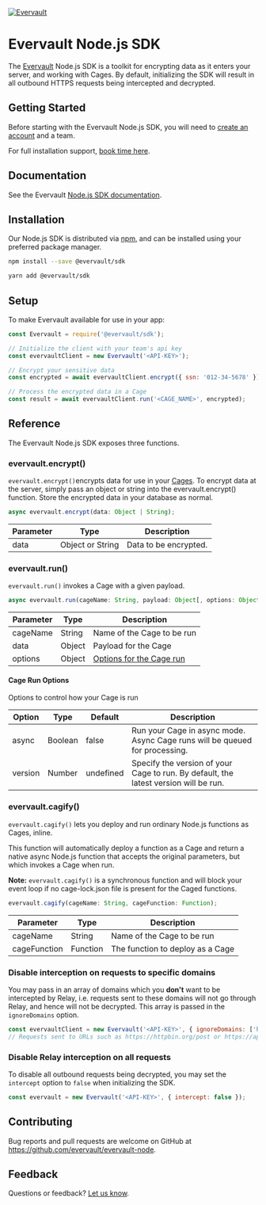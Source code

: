 [![Evervault](https://evervault.com/evervault.svg)](https://evervault.com/)

# Evervault Node.js SDK

The [Evervault](https://evervault.com) Node.js SDK is a toolkit for encrypting data as it enters your server, and working with Cages. By default, initializing the SDK will result in all outbound HTTPS requests being intercepted and decrypted.

## Getting Started

Before starting with the Evervault Node.js SDK, you will need to [create an account](https://app.evervault.com/register) and a team.

For full installation support, [book time here](https://calendly.com/evervault/cages-onboarding).

## Documentation

See the Evervault [Node.js SDK documentation](https://docs.evervault.com/sdk/nodejs).

## Installation

Our Node.js SDK is distributed via [npm](https://www.npmjs.com/), and can be installed using your preferred package manager.

```sh
npm install --save @evervault/sdk

yarn add @evervault/sdk
```

## Setup

To make Evervault available for use in your app:

```js
const Evervault = require('@evervault/sdk');

// Initialize the client with your team's api key
const evervaultClient = new Evervault('<API-KEY>');

// Encrypt your sensitive data
const encrypted = await evervaultClient.encrypt({ ssn: '012-34-5678' });

// Process the encrypted data in a Cage
const result = await evervaultClient.run('<CAGE_NAME>', encrypted);
```

## Reference

The Evervault Node.js SDK exposes three functions.


### evervault.encrypt()

`evervault.encrypt()`encrypts data for use in your [Cages](https://docs.evervault.com/tutorial). To encrypt data at the server, simply pass an object or string into the evervault.encrypt() function. Store the encrypted data in your database as normal.

```javascript
async evervault.encrypt(data: Object | String);
```

| Parameter | Type | Description |
| --------- | ---- | ----------- |
| data | Object or String | Data to be encrypted. |

### evervault.run()

`evervault.run()` invokes a Cage with a given payload.

```javascript
async evervault.run(cageName: String, payload: Object[, options: Object]);
```

| Parameter | Type | Description |
| --------- | ---- | ----------- |
| cageName | String | Name of the Cage to be run |
| data | Object | Payload for the Cage |
| options | Object | [Options for the Cage run](#Cage-Run-Options) |

#### Cage Run Options

Options to control how your Cage is run

| Option | Type | Default | Description |
| ------ | ---- | ------- | ----------- |
| async | Boolean | false | Run your Cage in async mode. Async Cage runs will be queued for processing. |
| version | Number | undefined | Specify the version of your Cage to run. By default, the latest version will be run. |

### evervault.cagify()

`evervault.cagify()` lets you deploy and run ordinary Node.js functions as Cages, inline.

This function will automatically deploy a function as a Cage and return a native async Node.js function that accepts the original parameters, but which invokes a Cage when run.

**Note:** `evervault.cagify()` is a synchronous function and will block your event loop if no cage-lock.json file is present for the Caged functions.

```javascript
evervault.cagify(cageName: String, cageFunction: Function);
```
| Parameter | Type | Description |
| --------- | ---- | ----------- |
| cageName | String | Name of the Cage to be run |
| cageFunction | Function | The function to deploy as a Cage |

### Disable interception on requests to specific domains

You may pass in an array of domains which you **don't** want to be intercepted by Relay, i.e. requests sent to these domains will not go through Relay, and hence will not be decrypted. This array is passed in the `ignoreDomains` option.

```javascript
const evervaultClient = new Evervault('<API-KEY>', { ignoreDomains: ['httpbin.org', 'facebook.com'] });
// Requests sent to URLs such as https://httpbin.org/post or https://api.facebook.com will not be sent through Relay
```

### Disable Relay interception on all requests

To disable all outbound requests being decrypted, you may set the `intercept` option to `false` when initializing the SDK. 

```javascript
const evervault = new Evervault('<API-KEY>', { intercept: false });
```

## Contributing

Bug reports and pull requests are welcome on GitHub at https://github.com/evervault/evervault-node.

## Feedback

Questions or feedback? [Let us know](mailto:support@evervault.com).

